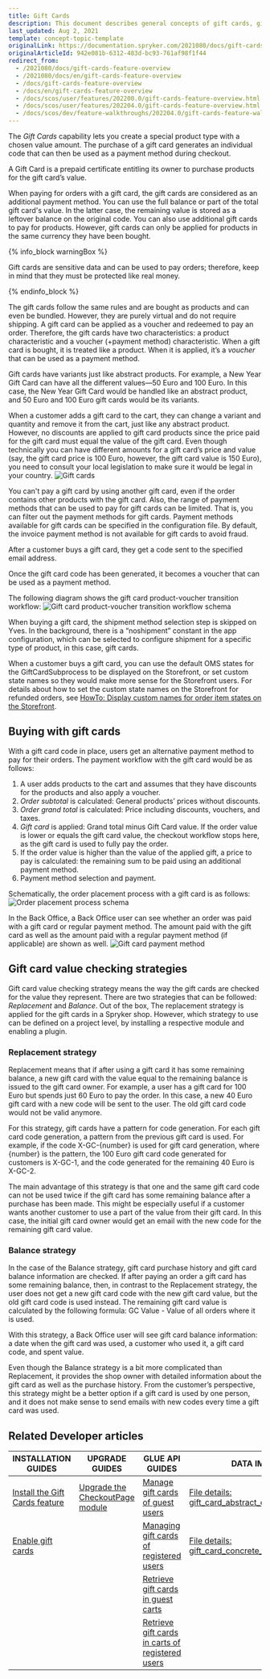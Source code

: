 ```yaml
---
title: Gift Cards
description: This document describes general concepts of gift cards, gift card’s purchase and redeeming process, as well as the various use case scenarios.
last_updated: Aug 2, 2021
template: concept-topic-template
originalLink: https://documentation.spryker.com/2021080/docs/gift-cards-feature-overview
originalArticleId: 942e081b-6312-483d-bc93-761af98f1f44
redirect_from:
  - /2021080/docs/gift-cards-feature-overview
  - /2021080/docs/en/gift-cards-feature-overview
  - /docs/gift-cards-feature-overview
  - /docs/en/gift-cards-feature-overview
  - /docs/scos/user/features/202200.0/gift-cards-feature-overview.html
  - /docs/scos/user/features/202204.0/gift-cards-feature-overview.html  
  - /docs/scos/dev/feature-walkthroughs/202204.0/gift-cards-feature-walkthrough.html
---
```


The _Gift Cards_ capability lets you create a special product type with a chosen value amount. The purchase of a gift card generates an individual code that can then be used as a payment method during checkout.

A Gift Card is a prepaid certificate entitling its owner to purchase products for the gift card’s value.

When paying for orders with a gift card, the gift cards are considered as an additional payment method. You can use the full balance or part of the total gift card's value. In the latter case, the remaining value is stored as a leftover balance on the original code. You can also use additional gift cards to pay for products. However, gift cards can only be applied for products in the same currency they have been bought.

{% info_block warningBox %}

Gift cards are sensitive data and can be used to pay orders; therefore, keep in mind that they must be protected like real money.

{% endinfo_block %}

The gift cards follow the same rules and are bought as products and can even be bundled. However, they are purely virtual and do not require shipping. A gift card can be applied as a voucher and redeemed to pay an order. Therefore, the gift cards have two characteristics: a product characteristic and a voucher (+payment method) characteristic. When a gift card is bought, it is treated like a product. When it is applied, it’s a *voucher* that can be used as a payment method.

Gift cards have variants just like abstract products. For example, a New Year Gift Card can have all the different values—50 Euro and 100 Euro. In this case, the New Year Gift Card would be handled like an abstract product, and 50 Euro and 100 Euro gift cards would be its variants.

When a customer adds a gift card to the cart, they can change a variant and quantity and remove it from the cart, just like any abstract product. However, no discounts are applied to gift card products since the price paid for the gift card must equal the value of the gift card. Even though technically you can have different amounts for a gift card’s price and value (say, the gift card price is 100 Euro, however, the gift card value is 150 Euro), you need to consult your local legislation to make sure it would be legal in your country.
![Gift cards](https://spryker.s3.eu-central-1.amazonaws.com/docs/Features/Gift+Cards/Gift+Cards+Purchase+and+Redeeming/gift_card.png)

You can't pay a gift card by using another gift card, even if the order contains other products with the gift card. Also, the range of payment methods that can be used to pay for gift cards can be limited. That is, you can filter out the payment methods for gift cards. Payment methods available for gift cards can be specified in the configuration file. By default, the invoice payment method is not available for gift cards to avoid fraud.

After a customer buys a gift card, they get a code sent to the specified email address.

Once the gift card code has been generated, it becomes a voucher that can be used as a payment method.

The following diagram shows the gift card product-voucher transition workflow:
![Gift card product-voucher transition workflow schema](https://spryker.s3.eu-central-1.amazonaws.com/docs/Features/Gift+Cards/Gift+Cards+Purchase+and+Redeeming/GC+product-voucher+transition.png)

When buying a gift card, the shipment method selection step is skipped on Yves. In the background, there is a “noshipment” constant in the app configuration, which can be selected to configure shipment for a specific type of product, in this case, gift cards.


When a customer buys a gift card, you can use the default OMS states for the GiftCardSubprocess to be displayed on the Storefront, or set custom state names so they would make more sense for the Storefront users. For details about how to set the custom state names on the Storefront for refunded orders, see [HowTo: Display custom names for order item states on the Storefront](/docs/scos/dev/tutorials-and-howtos/howtos/feature-howtos/howto-display-custom-names-for-order-item-states-on-the-storefront.html).

## Buying with gift cards

With a gift card code in place, users get an alternative payment method to pay for their orders. The payment workflow with the gift card would be as follows:
1. A user adds products to the cart and assumes that they have discounts for the products and also apply a voucher.
2. *Order subtotal* is calculated: General products’ prices without discounts.
3. *Order grand total* is calculated: Price including discounts, vouchers, and taxes.
4. *Gift card* is applied: Grand total minus Gift Card value. If the order value is lower or equals the gift card value, the checkout workflow stops here, as the gift card is used to fully pay the order.
5. If the order value is higher than the value of the applied gift, a price to pay is calculated: the remaining sum to be paid using an additional payment method.
6. Payment method selection and payment.

Schematically, the order placement process with a gift card is as follows:
![Order placement process schema](https://spryker.s3.eu-central-1.amazonaws.com/docs/Features/Gift+Cards/Gift+Cards+Purchase+and+Redeeming/gc_payment_process.png)

In the Back Office, a Back Office user can see whether an order was paid with a gift card or regular payment method. The amount paid with the gift card as well as the amount paid with a regular payment method (if applicable) are shown as well.
![Gift card payment method](https://spryker.s3.eu-central-1.amazonaws.com/docs/Features/Gift+Cards/Gift+Cards+Purchase+and+Redeeming/gift_card_payment_method.png)

## Gift card value checking strategies

Gift card value checking strategy means the way the gift cards are checked for the value they represent. There are two strategies that can be followed: *Replacement* and *Balance*. Out of the box, The replacement strategy is applied for the gift cards in a Spryker shop. However, which strategy to use can be defined on a project level, by installing a respective module and enabling a plugin.

### Replacement strategy

Replacement means that if after using a gift card it has some remaining balance, a new gift card with the value equal to the remaining balance is issued to the gift card owner. For example, a user has a gift card for 100 Euro but spends just 60 Euro to pay the order. In this case, a new 40 Euro gift card with a new code will be sent to the user. The old gift card code would not be valid anymore.

For this strategy, gift cards have a pattern for code generation. For each gift card code generation, a pattern from the previous gift card is used. For example, if the code X-GC-{number} is used for gift card generation, where {number} is the pattern, the 100 Euro gift card code generated for customers is X-GC-1, and the code generated for the remaining 40 Euro is X-GC-2.

The main advantage of this strategy is that one and the same gift card code can not be used twice if the gift card has some remaining balance after a purchase has been made. This might be especially useful if a customer wants another customer to use a part of the value from their gift card. In this case, the initial gift card owner would get an email with the new code for the remaining gift card value.

### Balance strategy

In the case of the Balance strategy, gift card purchase history and gift card balance information are checked. If after paying an order a gift card has some remaining balance, then, in contrast to the Replacement strategy, the user does not get a new gift card code with the new gift card value, but the old gift card code is used instead. The remaining gift card value is calculated by the following formula: GC Value - Value of all orders where it is used.

With this strategy, a Back Office user will see gift card balance information: a date when the gift card was used, a customer who used it, a gift card code, and spent value.

Even though the Balance strategy is a bit more complicated than Replacement, it provides the shop owner with detailed information about the gift card as well as the purchase history. From the customer’s perspective, this strategy might be a better option if a gift card is used by one person, and it does not make sense to send emails with new codes every time a gift card was used.


## Related Developer articles

| INSTALLATION GUIDES  | UPGRADE GUIDES | GLUE API GUIDES | DATA IMPORT |
|---|---|---|---|
| [Install the Gift Cards feature](/docs/pbc/all/gift-cards/install-and-upgrade/install-the-gift-cards-feature.html) | [Upgrade the CheckoutPage module](/docs/scos/dev/module-migration-guides/migration-guide-checkoutpage.html) | [Manage gift cards of guest users](/docs/pbc/all/gift-cards/manage-using-glue-api/manage-gift-cards-of-guest-users.html) | [File details: gift_card_abstract_configuration.csv](/docs/pbc/all/gift-cards/import-and-export-data/file-details-gift-card-abstract-configuration.csv.html) |
| [Enable gift cards](/docs/pbc/all/gift-cards/install-and-upgrade/enable-gift-cards.html) |  | [Managing gift cards of registered users](/docs/pbc/all/gift-cards/manage-using-glue-api/manage-gift-cards-of-registered-users.html) | [File details: gift_card_concrete_configuration.csv](/docs/pbc/all/gift-cards/import-and-export-data/file-details-gift-card-concrete-configuration.csv.html) |
| | | [Retrieve gift cards in guest carts](/docs/pbc/all/gift-cards/manage-using-glue-api/retrieve-gift-cards-in-guest-carts.html) | |
| | | [Retrieve gift cards in carts of registered users](/docs/pbc/all/gift-cards/manage-using-glue-api/retrieve-gift-cards-in-carts-of-registered-users.html) | |
